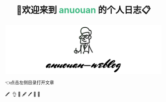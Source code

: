 <h1 style="text-align: center;">🔎欢迎来到<span style="font-weight: bold; color: #42b983;"> anuouan </span>的个人日志📋</h1>

![anuouan-weblog](https://github.com/anuouan/personal-library/blob/main/stacks/anuouan-weblog.png?raw=true)

👈点击左侧目录打开文章

 🖍️ ️ 👌 📝 🖋️ 🖊️ 🤏 👏

